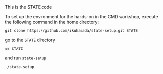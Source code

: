 This is the STATE code

To set up the environment for the hands-on in the CMD workshop, execute the following command in the home directory:

```
git clone https://github.com/ikuhamada/state-setup.git STATE
```

go to the ``STATE`` directory

```
cd STATE
```

and run ``state-setup``

```
./state-setup
```

